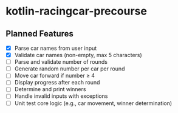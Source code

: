 # kotlin-racingcar-precourse

## Planned Features

- [x] Parse car names from user input
- [x] Validate car names (non-empty, max 5 characters)
- [ ] Parse and validate number of rounds
- [ ] Generate random number per car per round
- [ ] Move car forward if number ≥ 4
- [ ] Display progress after each round
- [ ] Determine and print winners
- [ ] Handle invalid inputs with exceptions
- [ ] Unit test core logic (e.g., car movement, winner determination)
